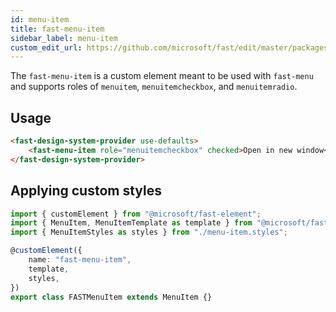```yaml
---
id: menu-item
title: fast-menu-item
sidebar_label: menu-item
custom_edit_url: https://github.com/microsoft/fast/edit/master/packages/web-components/fast-foundation/src/menu-item/README.md
---
```


The `fast-menu-item` is a custom element meant to be used with `fast-menu` and supports roles of `menuitem`, `menuitemcheckbox`, and `menuitemradio`.

## Usage

```html
<fast-design-system-provider use-defaults>
    <fast-menu-item role="menuitemcheckbox" checked>Open in new window</fast-menu-item>
</fast-design-system-provider>
```

## Applying custom styles

```ts
import { customElement } from "@microsoft/fast-element";
import { MenuItem, MenuItemTemplate as template } from "@microsoft/fast-foundation";
import { MenuItemStyles as styles } from "./menu-item.styles";

@customElement({
    name: "fast-menu-item",
    template,
    styles,
})
export class FASTMenuItem extends MenuItem {}
```